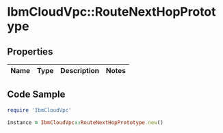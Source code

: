 # IbmCloudVpc::RouteNextHopPrototype

## Properties

Name | Type | Description | Notes
------------ | ------------- | ------------- | -------------

## Code Sample

```ruby
require 'IbmCloudVpc'

instance = IbmCloudVpc::RouteNextHopPrototype.new()
```


